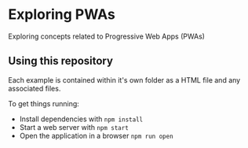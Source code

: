 # Exploring PWAs

Exploring concepts related to Progressive Web Apps (PWAs)

## Using this repository

Each example is contained within it's own folder as a HTML file and any associated files. 

To get things running: 

* Install dependencies with `npm install`
* Start a web server with `npm start`
* Open the application in a browser `npm run open`